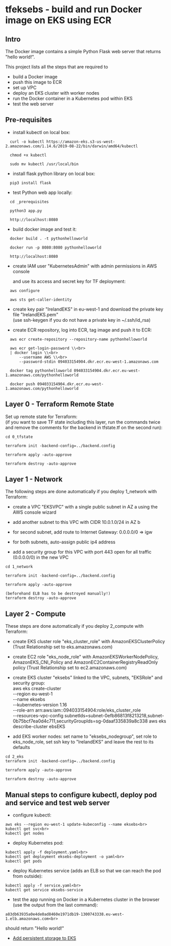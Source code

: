# tfeksebs - build and run Docker image on EKS using ECR

## Intro

The Docker image contains a simple Python Flask web server that returns "hello world!".

This project lists all the steps that are required to 
- build a Docker image
- push this image to ECR
- set up VPC
- deploy an EKS cluster with worker nodes
- run the Docker container in a Kubernetes pod within EKS
- test the web server


## Pre-requisites

* install kubectl on local box:
```
  curl -o kubectl https://amazon-eks.s3-us-west-2.amazonaws.com/1.14.6/2019-08-22/bin/darwin/amd64/kubectl

  chmod +x kubectl

  sudo mv kubectl /usr/local/bin
```
* install flask python library on local box:
```
  pip3 install flask
```
* test Python web app locally:
```
  cd _prerequisites

  python3 app.py

  http://localhost:8080
```
* build docker image and test it:
```  
  docker build . -t pythonhelloworld

  docker run -p 8080:8080 pythonhelloworld
  
  http://localhost:8080
```
* create IAM user "KubernetesAdmin" with admin permissions in AWS console

  and use its access and secret key for TF deployment:
```
  aws configure

  aws sts get-caller-identity
```
* create key pair "IrelandEKS" in eu-west-1 and download the private key file "IrelandEKS.pem"<br>
(use ssh-keygen if you do not have a private key in ~/.ssh/id_rsa)

* create ECR repository, log into ECR, tag image and push it to ECR:
```
  aws ecr create-repository --repository-name pythonhelloworld

  aws ecr get-login-password \\<br>
  | docker login \\<br>
      --username AWS \\<br>
      --password-stdin 094033154904.dkr.ecr.eu-west-1.amazonaws.com

  docker tag pythonhelloworld 094033154904.dkr.ecr.eu-west-1.amazonaws.com/pythonhelloworld

  docker push 094033154904.dkr.ecr.eu-west-1.amazonaws.com/pythonhelloworld
```

## Layer 0 - Terraform Remote State 

Set up remote state for Terraform:<br>
(if you want to save TF state including this layer, run the commands twice and remove the comments for the backend in tfstate.tf on the second run):<br>

```
cd 0_tfstate

terraform init -backend-config=../backend.config

terraform apply -auto-approve

terraform destroy -auto-approve
```

## Layer 1 - Network

The following steps are done automatically if you deploy 1_network with Terraform:

* create a VPC "EKSVPC" with a single public subnet in AZ a using the AWS console wizard

* add another subnet to this VPC with CIDR 10.0.1.0/24 in AZ b

* for second subnet, add route to Internet Gateway: 0.0.0.0/0 => igw

* for both subnets, auto-assign public ip4 address

* add a security group for this VPC with port 443 open for all traffic (0.0.0.0/0) in the new VPC

```
cd 1_network

terraform init -backend-config=../backend.config

terraform apply -auto-approve

(beforehand ELB has to be destroyed manually!)
terraform destroy -auto-approve
```

## Layer 2 - Compute

These steps are done automatically if you deploy 2_compute with Terraform:

* create EKS cluster role "eks_cluster_role" with AmazonEKSClusterPolicy (Trust Relationship set to eks.amazonaws.com)

* create EC2 role "eks_node_role" with AmazonEKSWorkerNodePolicy, AmazonEKS_CNI_Policy and AmazonEC2ContainerRegistryReadOnly policy  (Trust Relationship set to ec2.amazonaws.com)

* create EKS cluster "eksebs" linked to the VPC, subnets, "EKSRole" and security group:<br>
aws eks create-cluster \
   --region eu-west-1 \
   --name eksebs \
   --kubernetes-version 1.16 \
   --role-arn arn:aws:iam::094033154904:role/eks_cluster_role \
   --resources-vpc-config subnetIds=subnet-0efb86813f8213218,subnet-0b75bcf7ea0d4c711,securityGroupIds=sg-0daaf335839a8c338
aws eks describe-cluster ebsEKS

* add EKS worker nodes: set name to "eksebs_nodegroup", set role to eks_node_role, set ssh key to "IrelandEKS" and leave the rest to its defaults

```
cd 2_eks
terraform init -backend-config=../backend.config

terraform apply -auto-approve

terraform destroy -auto-approve
```

## Manual steps to configure kubectl, deploy pod and service and test web server

* configure kubectl:<br>
```
aws eks --region eu-west-1 update-kubeconfig --name eksebs<br>
kubectl get svc<br>
kubectl get nodes
```

* deploy Kubernetes pod:<br>
```
kubectl apply -f deployment.yaml<br>
kubectl get deployment eksebs-deployment -o yaml<br>
kubectl get pods
```

* deploy Kubernetes service (adds an ELB so that we can reach the pod from outside):<br>
```
kubectl apply -f service.yaml<br>
kubectl get service eksebs-service
```

* test the app running on Docker in a Kubernetes cluster in the browser (use the output from the last command):<br>
```
a83db63935a0e4de0ad8460e1971db19-1300743338.eu-west-1.elb.amazonaws.com<br>
```
should return "Hello world!"

* [Add persistent storage to EKS](https://aws.amazon.com/premiumsupport/knowledge-center/eks-persistent-storage/)
